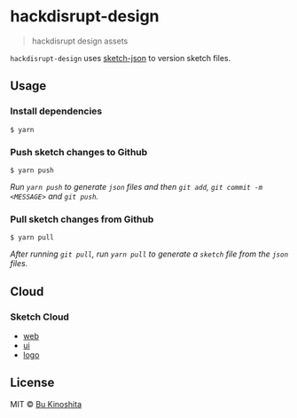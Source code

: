 # hackdisrupt-design

> hackdisrupt design assets

`hackdisrupt-design` uses [sketch-json](https://github.com/bukinoshita/sketch-json) to version sketch files.


## Usage

### Install dependencies

```
$ yarn
```

### Push sketch changes to Github

```
$ yarn push
```

_Run `yarn push` to generate `json` files and then `git add`, `git commit -m <MESSAGE>` and `git push`._

### Pull sketch changes from Github

```
$ yarn pull
```

_After running `git pull`, run `yarn pull` to generate a `sketch` file from the `json` files._


## Cloud

### Sketch Cloud

- [web](https://sketch.cloud/s/eKQKq)
- [ui](https://sketch.cloud/s/m1ev9)
- [logo](https://sketch.cloud/s/DPJxa)


## License

MIT © [Bu Kinoshita](https://bukinoshita.io)
